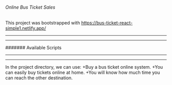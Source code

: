 ###### Online Bus Ticket Sales

This project was bootstrapped with https://bus-ticket-react-simple1.netlify.app/
***
---
####### Available Scripts
***
---
In the project directory, we can use:
+Buy a bus ticket online system.
+You can easily buy tickets online at home.
+You will know how much time you can reach the other destination.
 
 
